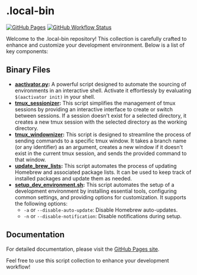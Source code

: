 # .local-bin

[![GitHub Pages](https://img.shields.io/badge/GitHub_Pages-Documentation-blue?logo=github)](https://jfraeys.github.io/.local-bin/)
[![GitHub Workflow Status](https://img.shields.io/github/actions/workflow/status/jfraeys/.local-bin/pages-build-deployment)](https://github.com/jfraeys/.local-bin/actions/workflows/pages/pages-build-deployment)

Welcome to the .local-bin repository! This collection is carefully crafted to enhance and customize your development environment. Below is a list of key components:

## Binary Files

- **[aactivator.py](aactivator.py):** A powerful script designed to automate the sourcing of environments in an interactive shell. Activate it effortlessly by evaluating `$(aactivator init)` in your shell.
- **[tmux_sessionizer](tmux_sessionizer):** This script simplifies the management of tmux sessions by providing an interactive interface to create or switch between sessions. If a session doesn't exist for a selected directory, it creates a new tmux session with the selected directory as the working directory.
- **[tmux_windownizer](tmux_windownizer):** This script is designed to streamline the process of sending commands to a specific tmux window. It takes a branch name (or any identifier) as an argument, creates a new window if it doesn't exist in the current tmux session, and sends the provided command to that window.
- **[update_brew_lists](update_brew_lists):** This script automates the process of updating Homebrew and associated package lists. It can be used to keep track of installed packages and update them as needed.
- **[setup_dev_environment.sh](setup_dev_env):** This script automates the setup of a development environment by installing essential tools, configuring common settings, and providing options for customization. It supports the following options:
  - `-a` or `--disable-auto-update`: Disable Homebrew auto-updates.
  - `-n` or `--disable-notification`: Disable notifications during setup.

## Documentation

For detailed documentation, please visit the [GitHub Pages site](https://jfraeys.github.io/.local-bin/).

Feel free to use this script collection to enhance your development workflow!

